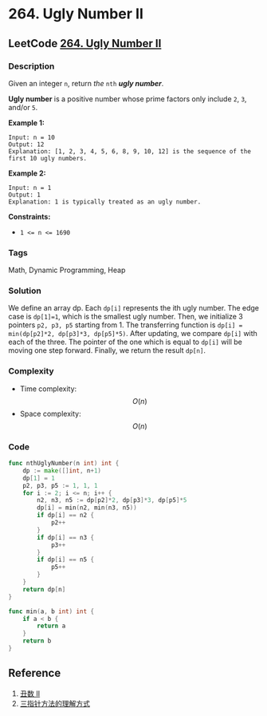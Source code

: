 # 264. Ugly Number II

## LeetCode [264. Ugly Number II](title)

### Description

Given an integer `n`, return _the_ `nth` _**ugly number**_.

**Ugly number** is a positive number whose prime factors only include `2`, `3`, and/or `5`.

**Example 1:**

```text
Input: n = 10
Output: 12
Explanation: [1, 2, 3, 4, 5, 6, 8, 9, 10, 12] is the sequence of the first 10 ugly numbers.
```

**Example 2:**

```text
Input: n = 1
Output: 1
Explanation: 1 is typically treated as an ugly number.
```

**Constraints:**

* `1 <= n <= 1690`

### Tags

Math, Dynamic Programming, Heap

### Solution

We define an array dp. Each `dp[i]` represents the ith ugly number. The edge case is `dp[1]=1`, which is the smallest ugly number. Then, we initialize 3 pointers `p2, p3, p5` starting from 1. The transferring function is `dp[i] = min(dp[p2]*2, dp[p3]*3, dp[p5]*5)`. After updating, we compare `dp[i]` with each of the three. The pointer of the one which is equal to `dp[i]` will be moving one step forward. Finally, we return the result `dp[n]`.

### Complexity

* Time complexity: $$O(n)$$
* Space complexity: $$O(n)$$

### Code

```go
func nthUglyNumber(n int) int {
	dp := make([]int, n+1)
	dp[1] = 1
	p2, p3, p5 := 1, 1, 1
	for i := 2; i <= n; i++ {
		n2, n3, n5 := dp[p2]*2, dp[p3]*3, dp[p5]*5
		dp[i] = min(n2, min(n3, n5))
		if dp[i] == n2 {
			p2++
		}
		if dp[i] == n3 {
			p3++
		}
		if dp[i] == n5 {
			p5++
		}
	}
	return dp[n]
}

func min(a, b int) int {
	if a < b {
		return a
	}
	return b
}
```

## Reference

1. [丑数 II](https://leetcode-cn.com/problems/ugly-number-ii/solution/chou-shu-ii-by-leetcode-solution-uoqd/)
2. [三指针方法的理解方式](https://leetcode-cn.com/problems/ugly-number-ii/solution/san-zhi-zhen-fang-fa-de-li-jie-fang-shi-by-zzxn/)

